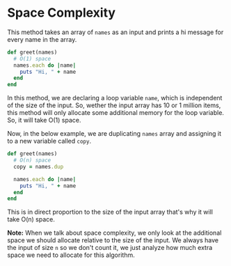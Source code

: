 # Space Complexity

This method takes an array of `names` as an input and prints a hi message for every name in the array.

```ruby
def greet(names)
  # O(1) space
  names.each do |name|
    puts "Hi, " + name
  end
end
```

In this method, we are declaring a loop variable `name`, which is independent of the size of the input. So, wether the input array has 10 or 1 million items, this method will only allocate some additional memory for the loop variable. So, it will take O(1) space.


Now, in the below example, we are duplicating `names` array and assigning it to a new variable called `copy`.

```ruby
def greet(names)
  # O(n) space
  copy = names.dup

  names.each do |name|
    puts "Hi, " + name
  end
end
```

This is in direct proportion to the size of the input array that's why it will take O(n) space.

**Note:** When we talk about space complexity, we only look at the additional space we should allocate relative to the size of the input. We always have the input of size `n` so we don't count it, we just analyze how much extra space we need to allocate for this algorithm.